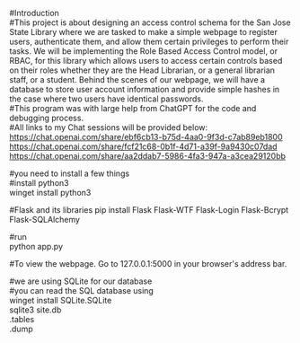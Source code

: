 #Introduction  
#This project is about designing an access control schema for the San Jose State Library where we are tasked to make a simple webpage to register users, authenticate them, and allow them certain privileges to perform their tasks. We will be implementing the Role Based Access Control model, or RBAC, for this library which allows users to access certain controls based on their roles whether they are the Head Librarian, or a general librarian staff, or a student. Behind the scenes of our webpage, we will have a database to store user account information and provide simple hashes in the case where two users have identical passwords.  
#This program was with large help from ChatGPT for the code and debugging process.  
#All links to my Chat sessions will be provided below:  
https://chat.openai.com/share/ebf6cb13-b75d-4aa0-9f3d-c7ab89eb1800  
https://chat.openai.com/share/fcf21c68-0b1f-4d71-a39f-9a9430c07dad  
https://chat.openai.com/share/aa2ddab7-5986-4fa3-947a-a3cea29120bb  
  
#you need to install a few things  
#install python3  
winget install python3  
  
#Flask and its libraries
pip install Flask Flask-WTF Flask-Login Flask-Bcrypt Flask-SQLAlchemy
  
#run  
python app.py  
  
#To view the webpage. Go to 127.0.0.1:5000 in your browser's address bar.  
  
#we are using SQLite for our database  
#you can read the SQL database using  
winget install SQLite.SQLite  
sqlite3 site.db  
.tables  
.dump  